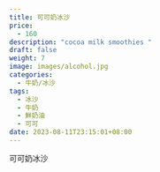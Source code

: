 ```yaml
---
title: 可可奶冰沙
price:
  - 160
description: "cocoa milk smoothies "
draft: false
weight: 7
image: images/alcohol.jpg
categories:
  - 牛奶/冰沙
tags:
  - 冰沙
  - 牛奶
  - 鮮奶油
  - 可可
date: 2023-08-11T23:15:01+08:00
---
```

可可奶冰沙